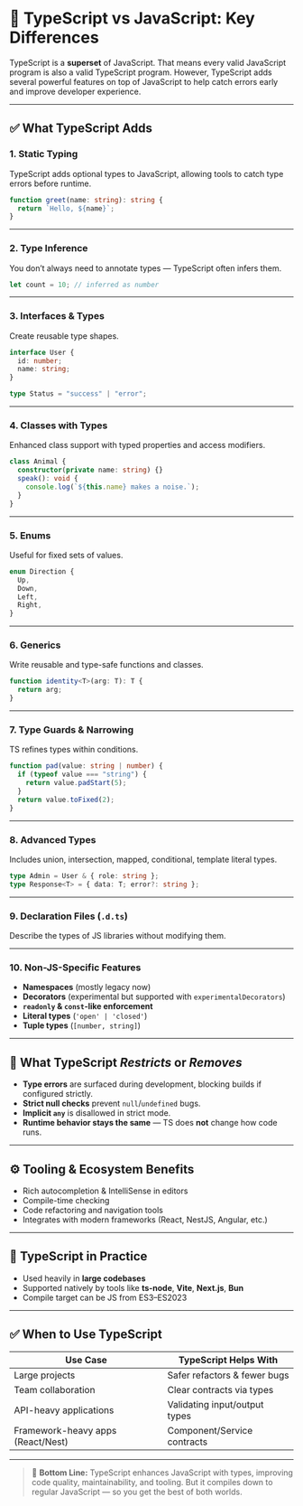 
# 🔷 TypeScript vs JavaScript: Key Differences

TypeScript is a **superset** of JavaScript. That means every valid JavaScript program is also a valid TypeScript program. However, TypeScript adds several powerful features on top of JavaScript to help catch errors early and improve developer experience.

---

## ✅ What TypeScript Adds

### 1. **Static Typing**
TypeScript adds optional types to JavaScript, allowing tools to catch type errors before runtime.

```ts
function greet(name: string): string {
  return `Hello, ${name}`;
}
```

---

### 2. **Type Inference**
You don’t always need to annotate types — TypeScript often infers them.

```ts
let count = 10; // inferred as number
```

---

### 3. **Interfaces & Types**
Create reusable type shapes.

```ts
interface User {
  id: number;
  name: string;
}
```

```ts
type Status = "success" | "error";
```

---

### 4. **Classes with Types**
Enhanced class support with typed properties and access modifiers.

```ts
class Animal {
  constructor(private name: string) {}
  speak(): void {
    console.log(`${this.name} makes a noise.`);
  }
}
```

---

### 5. **Enums**
Useful for fixed sets of values.

```ts
enum Direction {
  Up,
  Down,
  Left,
  Right,
}
```

---

### 6. **Generics**
Write reusable and type-safe functions and classes.

```ts
function identity<T>(arg: T): T {
  return arg;
}
```

---

### 7. **Type Guards & Narrowing**
TS refines types within conditions.

```ts
function pad(value: string | number) {
  if (typeof value === "string") {
    return value.padStart(5);
  }
  return value.toFixed(2);
}
```

---

### 8. **Advanced Types**
Includes union, intersection, mapped, conditional, template literal types.

```ts
type Admin = User & { role: string };
type Response<T> = { data: T; error?: string };
```

---

### 9. **Declaration Files (`.d.ts`)**
Describe the types of JS libraries without modifying them.

---

### 10. **Non-JS-Specific Features**
- **Namespaces** (mostly legacy now)
- **Decorators** (experimental but supported with `experimentalDecorators`)
- **`readonly` & `const`-like enforcement**
- **Literal types** (`'open' | 'closed'`)
- **Tuple types** (`[number, string]`)

---

## 🛑 What TypeScript *Restricts* or *Removes*

- **Type errors** are surfaced during development, blocking builds if configured strictly.
- **Strict null checks** prevent `null`/`undefined` bugs.
- **Implicit `any`** is disallowed in strict mode.
- **Runtime behavior stays the same** — TS does **not** change how code runs.

---

## ⚙️ Tooling & Ecosystem Benefits

- Rich autocompletion & IntelliSense in editors
- Compile-time checking
- Code refactoring and navigation tools
- Integrates with modern frameworks (React, NestJS, Angular, etc.)

---

## 🧪 TypeScript in Practice

- Used heavily in **large codebases**
- Supported natively by tools like **ts-node**, **Vite**, **Next.js**, **Bun**
- Compile target can be JS from ES3–ES2023

---

## ✅ When to Use TypeScript

| Use Case                            | TypeScript Helps With              |
|------------------------------------|------------------------------------|
| Large projects                     | Safer refactors & fewer bugs       |
| Team collaboration                 | Clear contracts via types          |
| API-heavy applications             | Validating input/output types      |
| Framework-heavy apps (React/Nest)  | Component/Service contracts        |

---

> 🧠 **Bottom Line:** TypeScript enhances JavaScript with types, improving code quality, maintainability, and tooling. But it compiles down to regular JavaScript — so you get the best of both worlds.
